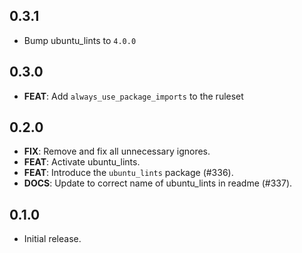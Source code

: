 ## 0.3.1

- Bump ubuntu_lints to `4.0.0`
 
## 0.3.0
 
 - **FEAT**: Add `always_use_package_imports` to the ruleset

## 0.2.0

 - **FIX**: Remove and fix all unnecessary ignores.
 - **FEAT**: Activate ubuntu_lints.
 - **FEAT**: Introduce the `ubuntu_lints` package (#336).
 - **DOCS**: Update to correct name of ubuntu_lints in readme (#337).

## 0.1.0

 * Initial release.
